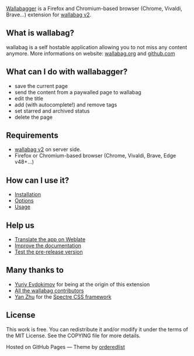 [Wallabagger](https://github.com/wallabag/wallabagger) is a Firefox and Chromium-based browser (Chrome, Vivaldi, Brave…) extension for [wallabag v2](https://wallabag.org).

## What is wallabag?

wallabag is a self hostable application allowing you to not miss any content anymore. More informations on website: [wallabag.org](https://wallabag.org) and [github.com](https://github.com/wallabag/wallabag)

## What can I do with wallabagger?

* save the current page
* send the content from a paywalled page to wallabag
* edit the title
* add (with autocomplete!) and remove tags
* set starred and archived status
* delete the page

## Requirements

* [wallabag v2](https://wallabag.org) on server side.
* Firefox or Chromium-based browser (Chrome, Vivaldi, Brave, Edge v48+…)

## How can I use it?

- [Installation](installation)
- [Options](options)
- [Usage](usage)

## Help us

- [Translate the app on Weblate](https://hosted.weblate.org/projects/wallabag/wallabagger/)
- [Improve the documentation](https://github.com/wallabag/wallabagger/tree/main/docs)
- [Test the pre-release version](betatest)

## Many thanks to

* [Yuriy Evdokimov](mailto:rurik19@yandex.ru) for being at the origin of this extension
* [All the wallabag contributors](https://github.com/wallabag/wallabag/graphs/contributors)
* [Yan Zhu](https://github.com/picturepan2) for the [Spectre CSS framework](https://github.com/picturepan2/spectre)

## License

This work is free. You can redistribute it and/or modify it under the terms of the MIT License. See the COPYING file for more details.

Hosted on GitHub Pages — Theme by [orderedlist](https://github.com/orderedlist)
